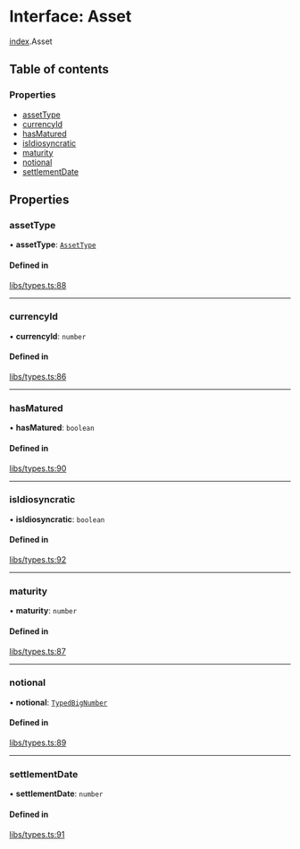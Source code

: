 # Interface: Asset

[index](../modules/index.md).Asset

## Table of contents

### Properties

- [assetType](index.Asset.md#assettype)
- [currencyId](index.Asset.md#currencyid)
- [hasMatured](index.Asset.md#hasmatured)
- [isIdiosyncratic](index.Asset.md#isidiosyncratic)
- [maturity](index.Asset.md#maturity)
- [notional](index.Asset.md#notional)
- [settlementDate](index.Asset.md#settlementdate)

## Properties

### assetType

• **assetType**: [`AssetType`](../enums/index.AssetType.md)

#### Defined in

[libs/types.ts:88](https://github.com/notional-finance/sdk-v2/blob/fc3a95f/src/libs/types.ts#L88)

___

### currencyId

• **currencyId**: `number`

#### Defined in

[libs/types.ts:86](https://github.com/notional-finance/sdk-v2/blob/fc3a95f/src/libs/types.ts#L86)

___

### hasMatured

• **hasMatured**: `boolean`

#### Defined in

[libs/types.ts:90](https://github.com/notional-finance/sdk-v2/blob/fc3a95f/src/libs/types.ts#L90)

___

### isIdiosyncratic

• **isIdiosyncratic**: `boolean`

#### Defined in

[libs/types.ts:92](https://github.com/notional-finance/sdk-v2/blob/fc3a95f/src/libs/types.ts#L92)

___

### maturity

• **maturity**: `number`

#### Defined in

[libs/types.ts:87](https://github.com/notional-finance/sdk-v2/blob/fc3a95f/src/libs/types.ts#L87)

___

### notional

• **notional**: [`TypedBigNumber`](../classes/index.TypedBigNumber.md)

#### Defined in

[libs/types.ts:89](https://github.com/notional-finance/sdk-v2/blob/fc3a95f/src/libs/types.ts#L89)

___

### settlementDate

• **settlementDate**: `number`

#### Defined in

[libs/types.ts:91](https://github.com/notional-finance/sdk-v2/blob/fc3a95f/src/libs/types.ts#L91)
